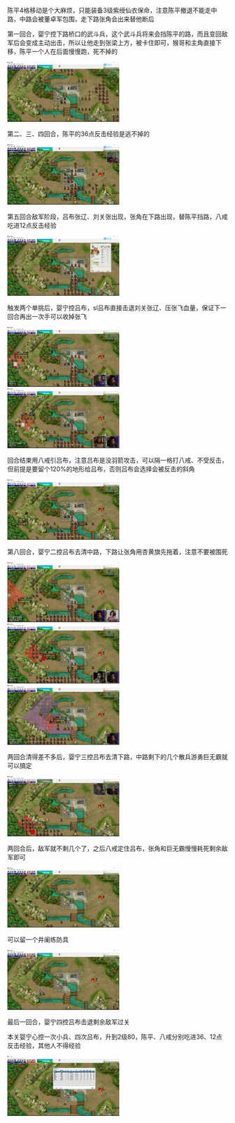 

陈平4格移动是个大麻烦，只能装备3级紫绶仙衣保命，注意陈平撤退不能走中路，中路会被董卓军包围，走下路张角会出来替他断后

第一回合，婴宁控下路桥口的武斗兵，这个武斗兵将来会挡陈平的路，而且变回敌军后会变成主动出击，所以让他走到张梁上方，被卡住即可，猴哥和主角直接下移，陈平一个人在后面慢慢跑，死不掉的

<img src="https://raw.githubusercontent.com/Avanti1980/myth-of-three-kingdoms/master/img/04/01.jpg" style="zoom:25%;" />

第二、三、四回合，陈平的36点反击经验是逃不掉的

<img src="https://raw.githubusercontent.com/Avanti1980/myth-of-three-kingdoms/master/img/04/02.jpg" style="zoom:25%;" />

第五回合敌军阶段，吕布张辽、刘关张出现，张角在下路出现，替陈平挡路，八戒吃进12点反击经验

<img src="https://raw.githubusercontent.com/Avanti1980/myth-of-three-kingdoms/master/img/04/03.jpg" style="zoom:25%;" />

触发两个单挑后，婴宁控吕布，sl吕布直接击退刘关张辽、压张飞血量，保证下一回合再出一次手可以收掉张飞

<img src="https://raw.githubusercontent.com/Avanti1980/myth-of-three-kingdoms/master/img/04/04.jpg" style="zoom:25%;" />

<img src="https://raw.githubusercontent.com/Avanti1980/myth-of-three-kingdoms/master/img/04/05.jpg" style="zoom:25%;" />

回合结束用八戒引吕布，注意吕布是没羽箭攻击，可以隔一格打八戒、不受反击，但前提是要留个120%的地形给吕布，否则吕布会选择会被反击的斜角

<img src="https://raw.githubusercontent.com/Avanti1980/myth-of-three-kingdoms/master/img/04/06.jpg" style="zoom:25%;" />

第八回合，婴宁二控吕布去清中路，下路让张角用杏黄旗先拖着，注意不要被围死

<img src="https://raw.githubusercontent.com/Avanti1980/myth-of-three-kingdoms/master/img/04/07.jpg" style="zoom:25%;" />
<img src="https://raw.githubusercontent.com/Avanti1980/myth-of-three-kingdoms/master/img/04/08.jpg" style="zoom:25%;" />
<img src="https://raw.githubusercontent.com/Avanti1980/myth-of-three-kingdoms/master/img/04/09.jpg" style="zoom:25%;" />

两回合清得差不多后，婴宁三控吕布去清下路，中路剩下的几个散兵游勇巨无霸就可以搞定

<img src="https://raw.githubusercontent.com/Avanti1980/myth-of-three-kingdoms/master/img/04/10.jpg" style="zoom:25%;" />

两回合后，敌军就不剩几个了，之后八戒定住吕布，张角和巨无霸慢慢耗死剩余敌军即可

<img src="https://raw.githubusercontent.com/Avanti1980/myth-of-three-kingdoms/master/img/04/11.jpg" style="zoom:25%;" />

可以留一个井阑练防具

<img src="https://raw.githubusercontent.com/Avanti1980/myth-of-three-kingdoms/master/img/04/12.jpg" style="zoom:25%;" />

最后一回合，婴宁四控吕布击退剩余敌军过关

本关婴宁心控一次小兵、四次吕布，升到2级80，陈平、八戒分别吃进36、12点反击经验，其他人不得经验

<img src="https://raw.githubusercontent.com/Avanti1980/myth-of-three-kingdoms/master/img/04/13.jpg" style="zoom:25%;" />

